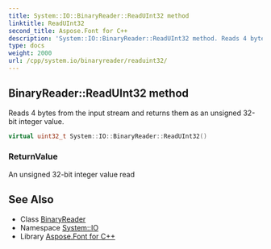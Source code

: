 ```yaml
---
title: System::IO::BinaryReader::ReadUInt32 method
linktitle: ReadUInt32
second_title: Aspose.Font for C++
description: 'System::IO::BinaryReader::ReadUInt32 method. Reads 4 bytes from the input stream and returns them as an unsigned 32-bit integer value in C++.'
type: docs
weight: 2000
url: /cpp/system.io/binaryreader/readuint32/
---
```

## BinaryReader::ReadUInt32 method


Reads 4 bytes from the input stream and returns them as an unsigned 32-bit integer value.

```cpp
virtual uint32_t System::IO::BinaryReader::ReadUInt32()
```


### ReturnValue

An unsigned 32-bit integer value read

## See Also

* Class [BinaryReader](../)
* Namespace [System::IO](../../)
* Library [Aspose.Font for C++](../../../)
